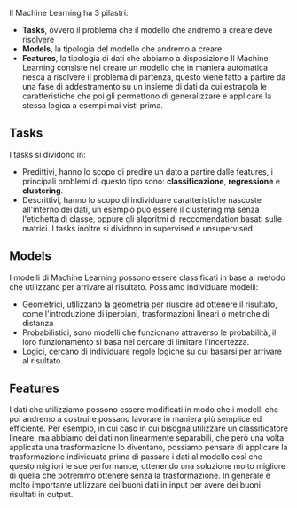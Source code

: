Il Machine Learning ha 3 pilastri:
- **Tasks**, ovvero il problema che il modello che andremo a creare deve risolvere
- **Models**, la tipologia del modello che andremo a creare
- **Features**, la tipologia di dati che abbiamo a disposizione
Il Machine Learning consiste nel creare un modello che in maniera automatica riesca a risolvere il problema di partenza, questo viene fatto a partire da una fase di addestramento su un insieme di dati da cui estrapola le caratteristiche che poi gli permettono di generalizzare e applicare la stessa logica a esempi mai visti prima.

## Tasks
I tasks si dividono in:
- Predittivi, hanno lo scopo di predire un dato a partire dalle features, i principali problemi di questo tipo sono: **classificazione**, **regressione** e **clustering**.
- Descrittivi, hanno lo scopo di individuare caratteristiche nascoste all'interno dei dati, un esempio può essere il clustering ma senza l'etichetta di classe, oppure gli algoritmi di reccomendation basati sulle matrici.
I tasks inoltre si dividono in supervised e unsupervised.

## Models
I modelli di Machine Learning possono essere classificati in base al metodo che utilizzano per arrivare al risultato.
Possiamo individuare modelli:
- Geometrici, utilizzano la geometria per riuscire ad ottenere il risultato, come l'introduzione di iperpiani, trasformazioni lineari o metriche di distanza
- Probabilistici, sono modelli che funzionano attraverso le probabilità, il loro funzionamento si basa nel cercare di limitare l'incertezza.
- Logici, cercano di individuare regole logiche su cui basarsi per arrivare al risultato.

## Features
I dati che utilizziamo possono essere modificati in modo che i modelli che poi andremo a costruire possano lavorare in maniera più semplice ed efficiente.
Per esempio, in cui caso in cui bisogna utilizzare un classificatore lineare, ma abbiamo dei dati non linearmente separabili, che però una volta applicata una trasformazione lo diventano, possiamo pensare di applicare la trasformazione individuata prima di passare i dati al modello così che questo migliori le sue performance, ottenendo una soluzione molto migliore di quella che potremmo ottenere senza la trasformazione.
In generale è molto importante utilizzare dei buoni dati in input per avere dei buoni risultati in output.
